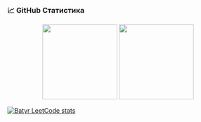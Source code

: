 ### 📈 GitHub Статистика

<p align="center">
  <img src="https://github-readme-stats.vercel.app/api?username=bk-ru&show_icons=true&theme=tokyonight" height="170">
  <img src="https://github-readme-stats.vercel.app/api/top-langs/?username=bk-ru&layout=compact&theme=tokyonight" height="170">
</p>

[![Batyr LeetCode stats](https://leetcode-stats-six.vercel.app/api?username=GlREg6bz8N&theme=dark)](https://github.com/bk-ru/leetcode-stats)
